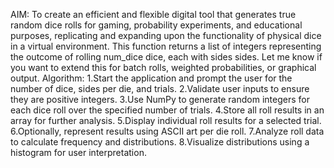 
AIM: To create an efficient and flexible digital tool that generates true random dice rolls for gaming, probability experiments, and educational purposes, replicating and expanding upon the functionality of physical dice in a virtual environment. This function returns a list of integers representing the outcome of rolling num_dice dice, each with sides sides. Let me know if you want to extend this for batch rolls, weighted probabilities, or graphical output.
Algorithm:
1.Start the application and prompt the user for the number of dice, sides per die, and trials.
2.Validate user inputs to ensure they are positive integers.
3.Use NumPy to generate random integers for each dice roll over the specified number of trials.
4.Store all roll results in an array for further analysis.
5.Display individual roll results for a selected trial.
6.Optionally, represent results using ASCII art per die roll.
7.Analyze roll data to calculate frequency and distributions.
8.Visualize distributions using a histogram for user interpretation.
